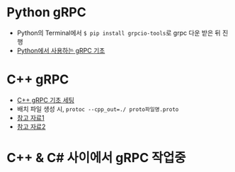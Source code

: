 # Python gRPC
- Python의 Terminal에서 ```$ pip install grpcio-tools```로 grpc 다운 받은 뒤 진행
- [Python에서 사용하는 gRPC 기초](https://velog.io/@djm0727/python%EC%9C%BC%EB%A1%9C-gRPC-%EC%8B%9C%EC%9E%91%ED%95%98%EA%B8%B0)

# C++ gRPC
- [C++ gRPC 기초 세팅](https://jungwoong.tistory.com/70)
- 배치 파일 생성 시, ``` protoc --cpp_out=./ proto파일명.proto ```
- [참고 자료1](https://m.blog.naver.com/PostView.naver?isHttpsRedirect=true&blogId=skywood1&logNo=100148735846)
- [참고 자료2](http://javawork.egloos.com/2726467)

# C++ & C# 사이에서 gRPC 작업중 
